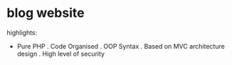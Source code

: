 # blog website

highlights:

* Pure PHP
. Code Organised
. OOP Syntax
. Based on MVC architecture design
. High level of security

